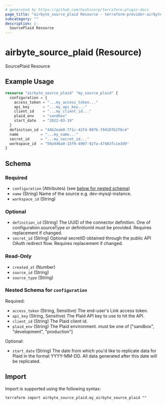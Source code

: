 ```yaml
---
# generated by https://github.com/hashicorp/terraform-plugin-docs
page_title: "airbyte_source_plaid Resource - terraform-provider-airbyte"
subcategory: ""
description: |-
  SourcePlaid Resource
---
```


# airbyte_source_plaid (Resource)

SourcePlaid Resource

## Example Usage

```terraform
resource "airbyte_source_plaid" "my_source_plaid" {
  configuration = {
    access_token = "...my_access_token..."
    api_key      = "...my_api_key..."
    client_id    = "...my_client_id..."
    plaid_env    = "sandbox"
    start_date   = "2022-03-19"
  }
  definition_id = "44b2eab0-7f1c-42f4-907b-f94107b2f6c4"
  name          = "...my_name..."
  secret_id     = "...my_secret_id..."
  workspace_id  = "59a946a0-15f9-4907-92fa-47403fc1e3d9"
}
```

<!-- schema generated by tfplugindocs -->
## Schema

### Required

- `configuration` (Attributes) (see [below for nested schema](#nestedatt--configuration))
- `name` (String) Name of the source e.g. dev-mysql-instance.
- `workspace_id` (String)

### Optional

- `definition_id` (String) The UUID of the connector definition. One of configuration.sourceType or definitionId must be provided. Requires replacement if changed.
- `secret_id` (String) Optional secretID obtained through the public API OAuth redirect flow. Requires replacement if changed.

### Read-Only

- `created_at` (Number)
- `source_id` (String)
- `source_type` (String)

<a id="nestedatt--configuration"></a>
### Nested Schema for `configuration`

Required:

- `access_token` (String, Sensitive) The end-user's Link access token.
- `api_key` (String, Sensitive) The Plaid API key to use to hit the API.
- `client_id` (String) The Plaid client id.
- `plaid_env` (String) The Plaid environment. must be one of ["sandbox", "development", "production"]

Optional:

- `start_date` (String) The date from which you'd like to replicate data for Plaid in the format YYYY-MM-DD. All data generated after this date will be replicated.

## Import

Import is supported using the following syntax:

```shell
terraform import airbyte_source_plaid.my_airbyte_source_plaid ""
```
